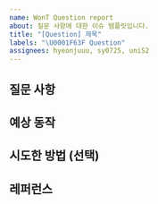 ```yaml
---
name: WonT Question report
about: 질문 사항에 대한 이슈 템플릿입니다.
title: "[Question] 제목"
labels: "\U0001F63F Question"
assignees: hyeonjuuu, sy0725, uniS2
---
```


## 질문 사항

<!-- 간결하게 질문에 대한 내용을 작성해주세요. -->

## 예상 동작

<!-- 어떻게 동작해야 하는지 설명해주세요. -->

## 시도한 방법 (선택)

<!-- 이미 시도한 해결 방법이 있다면 설명해주세요. -->

## 레퍼런스

<!-- 참고 코드나 사진을 넣어주세요. -->
